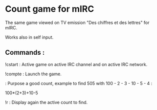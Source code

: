 # Count game for mIRC

The same game viewed on TV emission "Des chiffres et des lettres" for mIRC.

Works also in self input.

## Commands :

!cstart : Active game on active IRC channel and on active IRC network.

!compte : Launch the game.

<count> : Purpose a good count, example to find 505 with 100 - 2 - 3 - 10 - 5 - 4 :

100*(2+3)+10-5

!r : Display again the active count to find.
